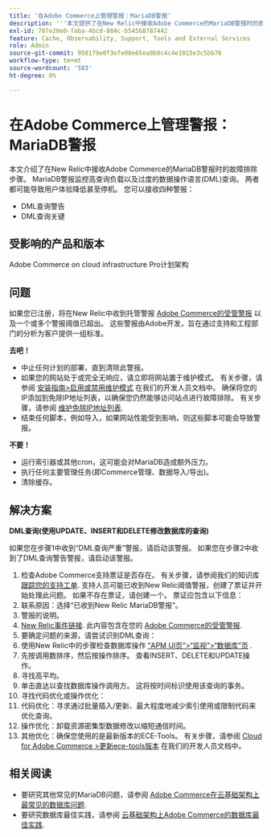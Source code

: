 ```yaml
---
title: '在Adobe Commerce上管理警报：MariaDB警报'
description: '''本文提供了在New Relic中接收Adobe Commerce的MariaDB警报时的故障排除步骤。 MariaDB警报监控高查询负载以及过度的数据操作语言(DML)查询。 两者都可能导致用户体验降低甚至停机。 你可以收到四种警报：'
exl-id: 707e20e0-faba-4bcd-884c-b54568787442
feature: Cache, Observability, Support, Tools and External Services
role: Admin
source-git-commit: 958179e0f3efe08e65ea8b0c4c4e1015e3c5bb76
workflow-type: tm+mt
source-wordcount: '583'
ht-degree: 0%

---
```


# 在Adobe Commerce上管理警报：MariaDB警报

本文介绍了在New Relic中接收Adobe Commerce的MariaDB警报时的故障排除步骤。 MariaDB警报监控高查询负载以及过度的数据操作语言(DML)查询。 两者都可能导致用户体验降低甚至停机。 您可以接收四种警报：

* DML查询警告
* DML查询关键

## **受影响的产品和版本**

Adobe Commerce on cloud infrastructure Pro计划架构

## 问题

如果您已注册，将在New Relic中收到托管警报 [Adobe Commerce的受管警报](/help/support-tools/managed-alerts-for-adobe-commerce/managed-alerts-for-magento-commerce.md) 以及一个或多个警报阈值已超出。 这些警报由Adobe开发，旨在通过支持和工程部门的分析为客户提供一组标准。

**去吧！**

* 中止任何计划的部署，直到清除此警报。
* 如果您的网站处于或完全无响应，请立即将网站置于维护模式。 有关步骤，请参阅 [安装指南>启用或禁用维护模式](https://devdocs.magento.com/guides/v2.4/install-gde/install/cli/install-cli-subcommands-maint.html?itm_source=devdocs&amp;itm_medium=search_page&amp;itm_campaign=federated_search&amp;itm_term=mainten) 在我们的开发人员文档中。 确保将您的IP添加到免除IP地址列表，以确保您仍然能够访问站点进行故障排除。 有关步骤，请参阅 [维护免除IP地址列表](https://devdocs.magento.com/guides/v2.4/install-gde/install/cli/install-cli-subcommands-maint.html?itm_source=devdocs&amp;itm_medium=search_page&amp;itm_campaign=federated_search&amp;itm_term=mainten#instgde-cli-maint-exempt).
* 结束任何脚本，例如导入，如果网站性能受到影响，则这些脚本可能会导致警报。

**不要！**

* 运行索引器或其他cron，这可能会对MariaDB造成额外压力。
* 执行任何主要管理任务(即Commerce管理、数据导入/导出)。
* 清除缓存。

## 解决方案

**DML查询(使用UPDATE、INSERT和DELETE修改数据库的查询)**

如果您在步骤1中收到“DML查询严重”警报，请启动该警报。 如果您在步骤2中收到了DML查询警告警报，请启动该警报。

1. 检查Adobe Commerce支持票证是否存在。 有关步骤，请参阅我们的知识库 [跟踪您的支持工单](/help/help-center-guide/help-center/magento-help-center-user-guide.md#track-tickets). 支持人员可能已收到New Relic阈值警报，创建了票证并开始处理此问题。 如果不存在票证，请创建一个。 票证应包含以下信息：
1. 联系原因：选择“已收到New Relic MariaDB警报”。
1. 警报的说明。
1. [New Relic事件链接](https://docs.newrelic.com/docs/alerts-applied-intelligence/new-relic-alerts/alert-incidents/view-violation-event-details-incidents). 此内容包含在您的 [Adobe Commerce的受管警报](/help/support-tools/managed-alerts-for-adobe-commerce/managed-alerts-for-magento-commerce.md).
1. 要确定问题的来源，请尝试识别DML查询：
1. 使用New Relic中的步骤检查数据库操作 [“APM UI页”>“监视”>“数据库”页](https://docs.newrelic.com/docs/apm/apm-ui-pages/monitoring/databases-page-view-operations-throughput-response-time) .
1. 先按调用数排序，然后按操作排序。 查看INSERT、DELETE和UPDATE操作。
1. 寻找高平均。
1. 单击直达以查找数据库操作调用方。 这将按时间标识使用该查询的事务。
1. 寻找代码优化或操作优化：
1. 代码优化：寻求通过批量插入/更新、最大程度地减少索引使用或限制代码来优化查询。
1. 操作优化：卸载资源密集型数据修改以缩短通信时间。
1. 其他优化：确保您使用的是最新版本的ECE-Tools。 有关步骤，请参阅 [Cloud for Adobe Commerce >更新ece-tools版本](https://devdocs.magento.com/cloud/project/ece-tools-update.html) 在我们的开发人员文档中。

## 相关阅读

* 要研究其他常见的MariaDB问题，请参阅 [Adobe Commerce在云基础架构上最常见的数据库问题](https://experienceleague.adobe.com/docs/commerce-operations/implementation-playbook/best-practices/maintenance/resolve-database-performance-issues.html).
* 要研究数据库最佳实践，请参阅 [云基础架构上Adobe Commerce的数据库最佳实践](https://experienceleague.adobe.com/docs/commerce-operations/implementation-playbook/best-practices/planning/database-on-cloud.html).
